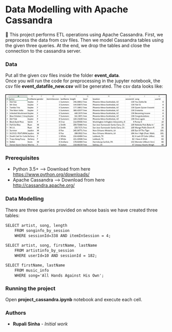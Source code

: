 # Data Modelling with Apache Cassandra
:raising_hand: This project performs ETL operations using Apache Cassandra. First, we preprocess the data from csv files. Then we model Cassandra tables using the given three queries. At the end, we drop the tables and close the connection to the cassandra server.

### Data
Put all the given csv files inside the folder **event_data**. <br>
Once you will run the code for preprocessing in the jupyter notebook, the csv file **event_datafile_new.csv** will be generated. 
The csv data looks like: <br><br>
![data](images/image_event_datafile_new.jpg)

### Prerequisites
- Python 3.5+ --> Download from here https://www.python.org/downloads/
- Apache Cassandra --> Download from here http://cassandra.apache.org/

### Data Modelling
There are three queries provided on whose basis we have created three tables:

```
SELECT artist, song, length 
    FROM songinfo_by_session 
    WHERE sessionId=338 AND itemInSession = 4;
```
```
SELECT artist, song, firstName, lastName 
    FROM artistinfo_by_session 
    WHERE userId=10 AND sessionId = 182;
```
```
SELECT firstName, lastName
    FROM music_info 
    WHERE song='All Hands Against His Own';
```

### Running the project
Open **project_cassandra.ipynb** notebook and execute each cell.

### Authors
* **Rupali Sinha** - *Initial work*
